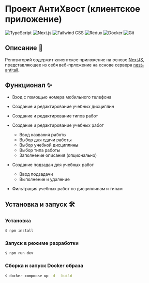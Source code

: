 # Проект АнтиХвост (клиентское приложение)

![TypeScript](https://img.shields.io/badge/TypeScript-3178C6?style=for-the-badge&logo=typescript&logoColor=white)
![Next.js](https://img.shields.io/badge/Next.js-000000?style=for-the-badge&logo=nextdotjs&logoColor=white)
![Tailwind CSS](https://img.shields.io/badge/Tailwind_CSS-06B6D4?style=for-the-badge&logo=tailwind-css&logoColor=white)
![Redux](https://img.shields.io/badge/Redux-764ABC?style=for-the-badge&logo=redux&logoColor=white)
![Docker](https://img.shields.io/badge/Docker-2496ED?style=for-the-badge&logo=docker&logoColor=white)
![Git](https://img.shields.io/badge/Git-F05032?style=for-the-badge&logo=git&logoColor=white)

## Описание 📖

Репозиторий содержит клиентское приложение на основе [NextJS](https://nextjs.org/), представляющее из себя веб-прложение на основе сервера [nest-antitail](https://github.com/mkstas/nest-antitail).

## Функционал ✨

- Вход с помощью номера мобильного телефона
- Создание и редактирование учебных дисциплин
- Создание и редактирование типов работ
- Создание и редактирование учебных работ

  - Ввод названия работы
  - Выбор дня сдачи работы
  - Выбор учебной дисциплины
  - Выбор типа работы
  - Заполнение описания (опционально)

- Создание подзадач для учебных работ

  - Ввод подзадачи
  - Выполнение и удаление

- Фильтрация учебных работ по дисциплинам и типам

## Установка и запуск 🛠️

### Установка

```bash
$ npm install
```

### Запуск в режиме разработки

```bash
$ npm run dev
```

### Сборка и запуск Docker образа

```bash
$ docker-compoose up -d --build
```
